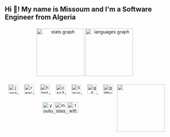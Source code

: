<h2 align="left">Hi 👋! My name is Missoum and I'm a Software Engineer from Algeria</h2>

###

<div align="center">
  <img src="https://github-readme-stats.vercel.app/api?username=MissoAI&hide_title=false&hide_rank=false&show_icons=true&include_all_commits=true&count_private=true&disable_animations=false&theme=dracula&locale=en&hide_border=false" height="150" alt="stats graph"  />
  <img src="https://github-readme-stats.vercel.app/api/top-langs?username=MissoAI&locale=en&hide_title=false&layout=compact&card_width=320&langs_count=5&theme=dracula&hide_border=false" height="150" alt="languages graph"  />
</div>

###

<img align="right" height="150" src="https://giffiles.alphacoders.com/162/162105.gif"  />

###

<div align="center">
<a href="https://javascript.info/"  >
<img src="https://cdn.jsdelivr.net/gh/devicons/devicon/icons/javascript/javascript-original.svg" height="30" alt="javascript logo"  />
</a>
  <img width="12" />
<a href="https://react.dev/" >
 <img src="https://cdn.jsdelivr.net/gh/devicons/devicon/icons/react/react-original.svg" height="30" alt="react logo"  />
</a>
  <img width="12" />
<a href="https://developer.mozilla.org/en-US/docs/Web/HTML"  >
<img src="https://cdn.jsdelivr.net/gh/devicons/devicon/icons/html5/html5-original.svg" height="30" alt="html5 logo"  />
</a>
  <img width="12" />
<a href="https://developer.mozilla.org/en-US/docs/Web/CSS"  >
<img src="https://cdn.jsdelivr.net/gh/devicons/devicon/icons/css3/css3-original.svg" height="30" alt="css3 logo"  />
</a>
  <img width="12" />
<a href="https://www.linux.org/"  >
<img src="https://cdn.jsdelivr.net/gh/devicons/devicon/icons/linux/linux-original.svg" height="30" alt="linux logo"  />
</a>
  <img width="12" />
<a href="https://git-scm.com/"  >
<img src="https://cdn.jsdelivr.net/gh/devicons/devicon/icons/git/git-original.svg" height="30" alt="git logo"  />
</a>
  <img width="12" />
<a href="https://github.com/"  >
<img src="https://cdn.jsdelivr.net/gh/devicons/devicon/icons/github/github-original.svg" height="30" alt="github logo"  />
</a>
</div>

###

<div align="center">
<a href="https://www.youtube.com/channel/UCSIvnYxkM0EHwIsbvs7oWhQ">
<img src="https://img.shields.io/static/v1?message=Youtube&logo=youtube&label=&color=FF0000&logoColor=white&labelColor=&style=for-the-badge" height="35" alt="youtube logo"  />
</a>  
<a href="https://www.instagram.com/misso_ai/?hl=en">
<img src="https://img.shields.io/static/v1?message=Instagram&logo=instagram&label=&color=E4405F&logoColor=white&labelColor=&style=for-the-badge" height="35" alt="instagram logo"  />
</a>
<a href="https://twitter.com/misso_ai">
  <img src="https://img.shields.io/static/v1?message=Twitter&logo=twitter&label=&color=1DA1F2&logoColor=white&labelColor=&style=for-the-badge" height="35" alt="twitter logo"  />
</a>
</div>

###

<br clear="both">


###
